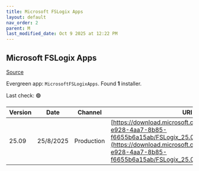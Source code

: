 ```yaml
---
title: Microsoft FSLogix Apps
layout: default
nav_order: 2
parent: M
last_modified_date: Oct 9 2025 at 12:22 PM
---
```


## Microsoft FSLogix Apps

[Source](https://docs.microsoft.com/fslogix/)

Evergreen app: `MicrosoftFSLogixApps`. Found **1** installer.

Last check: 🟢

| Version | Date      | Channel    | URI                                                                                                                                                                                              |
| ------- | --------- | ---------- | ------------------------------------------------------------------------------------------------------------------------------------------------------------------------------------------------ |
| 25.09   | 25/8/2025 | Production | [https://download.microsoft.com/download/8fc0f8ba-e928-4aa7-8b85-f6655b6a15ab/FSLogix_25.09.zip](https://download.microsoft.com/download/8fc0f8ba-e928-4aa7-8b85-f6655b6a15ab/FSLogix_25.09.zip) |
